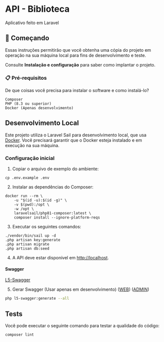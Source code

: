 # API - Biblioteca

Aplicativo feito em Laravel

## 🚀 Começando

Essas instruções permitirão que você obtenha uma cópia do projeto em operação na sua máquina local para fins de desenvolvimento e teste.

Consulte **Instalação e configuração** para saber como implantar o projeto.

### 📋 Pré-requisitos

De que coisas você precisa para instalar o software e como instalá-lo?

```
Composer
PHP (8.3 ou superior)
Docker (Apenas desenvolvimento)
```

## Desenvolvimento Local

Este projeto utiliza o Laravel Sail para desenvolvimento local, que usa [Docker](https://www.docker.com/get-started). Você precisará garantir que o Docker esteja instalado e em execução na sua máquina.

### Configuração inicial

1. Copiar o arquivo de exemplo do ambiente:
```shell
cp .env.example .env
```

2. Instalar as dependências do Composer:
```shell
docker run --rm \
    -u "$(id -u):$(id -g)" \
    -v $(pwd):/opt \
    -w /opt \
    laravelsail/php81-composer:latest \
    composer install --ignore-platform-reqs
```

3. Executar os seguintes comandos:
```shell
./vendor/bin/sail up -d
.php artisan key:generate
.php artisan migrate
.php artisan db:seed
```

4. A API deve estar disponível em [http://localhost](http://localhost).

#### Swagger

[L5-Swagger](https://github.com/DarkaOnLine/L5-Swagger)

5. Gerar Swagger (Usar apenas em desenvolvimento) ([WEB](http://localhost/web/documentation)) ([ADMIN](http://localhost/admin/documentation))
```bash
php l5-swagger:generate --all
```

## Tests

Você pode executar o seguinte comando para testar a qualidade do código:

```shell
composer lint
```

